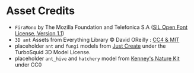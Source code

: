 # Asset Credits

* `FiraMono` by The Mozilla Foundation and Telefonica S.A ([SIL Open Font License, Version 1.1](fonts/FiraSans-LICENSE))
* `3D ant` Assets from Everything Library © David OReilly : [CC4 & MIT](https://www.davidoreilly.com/library)
* placeholder `ant` and `fungi` models from [Just Create](https://www.turbosquid.com/3d-models/3d-assets-tree-grass-rocks-1498368#) under the TurboSquid 3D Model License.
* placeholder `ant_hive` and `hatchery` model from [Kenney's Nature Kit](https://www.kenney.nl/assets/nature-kit) under CC0
